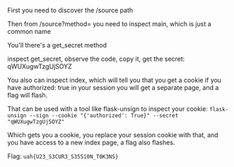 First you need to discover the /source path

Then from /source?method= you need to inspect main, which is just a common name

You'll there's a get_secret method

inspect get_secret, observe the code, copy it, get the secret: qWUXugwTzgUjSOYZ

You also can inspect index, which will tell you that you get a cookie if you have authorized: true in your session you will get a separate page, and a flag will flash.

That can be used with a tool like flask-unsign to inspect your cookie:
    `flask-unsign --sign --cookie "{'authorized': True}" --secret "qWUXugwTzgUjSOYZ"`

Which gets you a cookie, you replace your session cookie with that, and you have access to a new index page, a flag also flashes.

Flag: `uah{U23_S3CUR3_S35510N_T0K3NS}`
